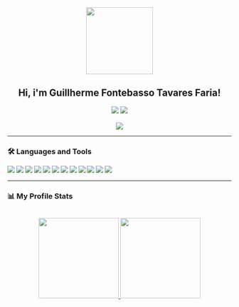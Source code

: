 <div id="header" align="center">
  <img src="https://media.giphy.com/media/gjrYDwbjnK8x36xZIO/giphy.gif" width="150"/>
</div>

<div align="center"> 
 <h2>Hi, i'm Guillherme Fontebasso Tavares Faria!</h2>
 
 <div align="center"> 
   <a href="https://www.instagram.com/guifontebassotf/?hl=pt-br" target="_blank"><img src="https://img.shields.io/badge/-Instagram-%23E4405F?style=for-the-badge&logo=instagram&logoColor=white" target="_blank"></a>
   <a href="https://twitter.com/echolovesjava" target="_blank"><img src="https://img.shields.io/badge/Twitter-blue?style=for-the-badge&logo=twitter&logoColor=white" target="_blank"></a>
 </div>
 </div>

<br>

<div align="center">
  <img src="https://media.giphy.com/media/xT8qBhrlNooHBYR9f2/giphy.gif" width="auto"/>
</div>

<hr>

### :hammer_and_wrench: Languages and Tools
<div>
<img src="https://img.shields.io/badge/Node.js-339933?style=for-the-badge&logo=nodedotjs&logoColor=white"/>
<img src="https://img.shields.io/badge/React-20232A?style=for-the-badge&logo=react&logoColor=61DAFB"/>

<img src="https://img.shields.io/badge/JavaScript-323330?style=for-the-badge&logo=javascript&logoColor=F7DF1E"/>
<img src="https://img.shields.io/badge/TypeScript-007ACC?style=for-the-badge&logo=typescript&logoColor=white"/>

<img src="https://img.shields.io/badge/HTML-orangered?style=for-the-badge&logo=html5&logoColor=white"/>
<img src="https://img.shields.io/badge/CSS-blue?style=for-the-badge&logo=css3&logoColor=white"/>
<img src="https://img.shields.io/badge/SASS-C76494?style=for-the-badge&logo=sass&logoColor=white"/>

<img src="https://img.shields.io/badge/MARKDOWN-000?style=for-the-badge&logo=markdown&logoColor=white"/>
<img src="https://img.shields.io/badge/NPM-B82C2B?style=for-the-badge&logo=npm&logoColor=white"/>

<img src="https://img.shields.io/badge/mysql-42759C?style=for-the-badge&logo=mysql&logoColor=white"/>
<img src="https://img.shields.io/badge/GITHUB-222?style=for-the-badge&logo=github&logoColor=white"/>
<img src="https://img.shields.io/badge/GIT-orangered?style=for-the-badge&logo=git&logoColor=white"/>
</div>

<hr>

### :bar_chart: My Profile Stats
<br>

<div align="center">
  <a href="https://github.com/GFTF0906">
  <img height="180em" src="https://github-readme-stats.vercel.app/api/top-langs/?username=GFTF0906&show_icons=true&theme=nightowl&include_all_commits=true&count_private=true"/>
  <img height="180em" src="https://github-readme-stats.vercel.app/api?username=GFTF0906&layout=compact&langs_count=7&theme=nightowl"/>
</div>

